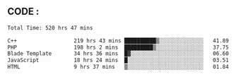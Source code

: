 ## CODE :
<!--START_SECTION:waka-->

```txt
Total Time: 520 hrs 47 mins

C++                  219 hrs 43 mins ██████████▒░░░░░░░░░░░░░░   41.89 %
PHP                  198 hrs 2 mins  █████████▒░░░░░░░░░░░░░░░   37.75 %
Blade Template       34 hrs 36 mins  █▓░░░░░░░░░░░░░░░░░░░░░░░   06.60 %
JavaScript           18 hrs 24 mins  █░░░░░░░░░░░░░░░░░░░░░░░░   03.51 %
HTML                 9 hrs 37 mins   ▒░░░░░░░░░░░░░░░░░░░░░░░░   01.84 %
```

<!--END_SECTION:waka-->
